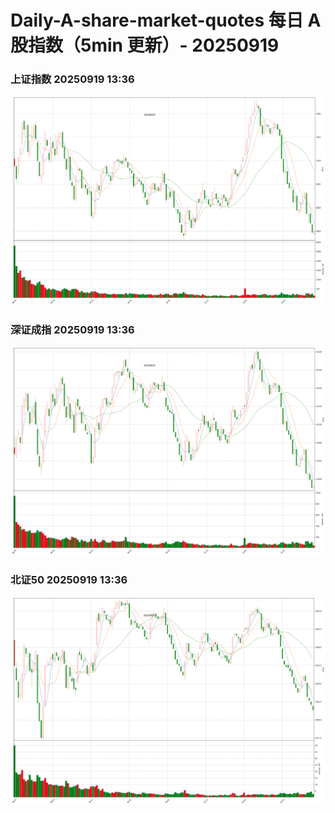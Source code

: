 
# Daily-A-share-market-quotes 每日 A 股指数（5min 更新）- 20250919

### 上证指数 20250919 13:36
![](./fig/2025/9/20250919-sh000001.png)

### 深证成指 20250919 13:36
![](./fig/2025/9/20250919-sz399001.png)

### 北证50 20250919 13:36
![](./fig/2025/9/20250919-bj899050.png)
